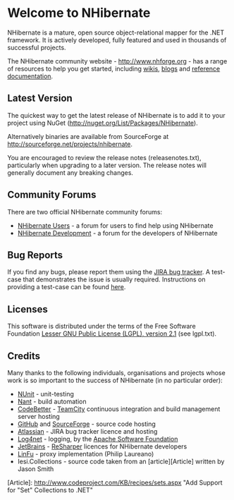 Welcome to NHibernate
=====================

NHibernate is a mature, open source object-relational mapper for the .NET framework. It is actively developed,
fully featured and used in thousands of successful projects.

The NHibernate community website - <http://www.nhforge.org> - has a range of resources to help you get started,
including [wikis][A1], [blogs][A2] and [reference documentation][A3].

[A1]: http://nhforge.org/wikis
[A2]: http://nhforge.org/blogs/nhibernate
[A3]: http://nhforge.org/doc/nh/en/index.html

Latest Version
--------------

The quickest way to get the latest release of NHibernate is to add it to your project using 
NuGet (<http://nuget.org/List/Packages/NHibernate>).

Alternatively binaries are available from SourceForge at <http://sourceforge.net/projects/nhibernate>.

You are encouraged to review the release notes (releasenotes.txt), particularly when upgrading to a 
later version. The release notes will generally document any breaking changes.

Community Forums
----------------

There are two official NHibernate community forums:

* [NHibernate Users][B1] - a forum for users to find help using NHibernate
* [NHibernate Development][B2] - a forum for the developers of NHibernate

[B1]: http://groups.google.com/group/nhusers
[B2]: http://groups.google.com/group/nhibernate-development

Bug Reports
-----------

If you find any bugs, please report them using the [JIRA bug tracker][C1]. A
test-case that demonstrates the issue is usually required. Instructions on providing a test-case
can be found [here][C2].

[C1]: http://nhibernate.jira.com
[C2]: http://nhforge.org/blogs/nhibernate/archive/2008/10/04/the-best-way-to-solve-nhibernate-bugs-submit-good-unit-test.aspx

Licenses
--------

This software is distributed under the terms of the Free Software Foundation [Lesser GNU Public License (LGPL), version 2.1][D1] (see lgpl.txt).

[D1]: http://www.gnu.org/licenses/lgpl-2.1-standalone.html

Credits
-------

Many thanks to the following individuals, organisations and projects whose work is so important to the success
of NHibernate (in no particular order):

* [NUnit][] - unit-testing
* [Nant][] - build automation
* [CodeBetter][] - [TeamCity][] continuous integration and build management server hosting
* [GitHub][] and [SourceForge][] - source code hosting
* [Atlassian][] - JIRA bug tracker licence and hosting
* [Log4net][] - logging, by the [Apache Software Foundation][]
* [JetBrains][] - [ReSharper][] licences for NHibernate developers
* [LinFu][] - proxy implementation (Philip Laureano)
* Iesi.Collections - source code taken from an [article][Article] written by Jason Smith

[NUnit]: http://www.nunit.org
[Nant]: http://nant.sourceforge.net
[CodeBetter]: http://www.codebetter.com
[TeamCity]: http://www.jetbrains.com/teamcity
[GitHub]: http://www.github.com
[SourceForge]: http://www.sourceforge.net
[Atlassian]: http://www.atlassian.com
[Log4net]: http://logging.apache.org/log4net
[Apache Software Foundation]: http://www.apache.org
[JetBrains]: http://www.jetbrains.com
[ReSharper]: http://www.jetbrains.com/resharper
[LinFu]: http://code.google.com/p/linfu
[Article]: http://www.codeproject.com/KB/recipes/sets.aspx "Add Support for "Set" Collections to .NET"